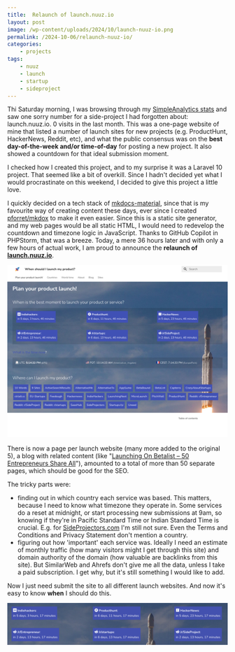 ```yaml
---
title:  Relaunch of launch.nuuz.io
layout: post
image: /wp-content/uploads/2024/10/launch-nuuz-io.png
permalink: /2024-10-06/relaunch-nuuz-io/
categories:
    - projects
tags:
    - nuuz
    - launch
    - startup
    - sideproject
---
```

Thi Saturday morning, I was browsing through my [SimpleAnalytics stats](https://www.simpleanalytics.com/) and saw one sorry number for a side-project I had forgotten about: launch.nuuz.io. 0 visits in the last month. This was a one-page website of mine that listed a number of launch sites for new projects (e.g. ProductHunt, HackerNews, Reddit, etc), and what the public consensus was on the **best day-of-the-week and/or time-of-day** for posting a new project. It also showed a countdown for that ideal submission moment.

I checked how I created this project, and to my surprise it was a Laravel 10 project. That seemed like a bit of overkill. Since I hadn't decided yet what I would procrastinate on this weekend, I decided to give this project a little love.

I quickly decided on a tech stack of [mkdocs-material](https://squidfunk.github.io/mkdocs-material/), since that is my favourite way of creating content these days, ever since I created [pforret/mkdox](https://github.com/pforret/mkdox/) to make it even easier. Since this is a static site generator, and my web pages would be all static HTML, I would need to redevelop the countdown and timezone logic in JavaScript. Thanks to GitHub Copilot in PHPStorm, that was a breeze. Today, a mere 36 hours later and with only a few hours of actual work, I am proud to announce the **relaunch of [launch.nuuz.io](https://launch.nuuz.io/)**.

[![](/wp-content/uploads/2024/10/launch-nuuz-io.png)](https://launch.nuuz.io/)

There is now a page per launch website (many more added to the original 5), a blog with related content (like "[Launching On Betalist – 50 Entrepreneurs Share All](https://launch.nuuz.io/blog/2023/06/launching-on-betalist--50-entrepreneurs-share-all/)"), amounted to a total of more than 50 separate pages, which should be good for the SEO. 

The tricky parts were:

* finding out in which country each service was based. This matters, because I need to know what timezone they operate in. Some services do a reset at midnight, or start processing new submissions at 9am, so knowing if they're in Pacific Standard Time or Indian Standard Time is crucial. E.g. for [SideProjectors.com](https://www.sideprojectors.com/) I'm still not sure. Even the Terms and Conditions and Privacy Statement don't mention a country.
* figuring out how 'important' each service was. Ideally I need an estimate of monthly traffic (how many visitors might I get through this site) and domain authority of the domain (how valuable are backlinks from this site). But SimilarWeb and Ahrefs don't give me all the data, unless I take a paid subscription. I get why, but it's still something I would like to add.

Now I just need submit the site to all different launch websites. And now it's easy to know **when** I should do this. 

![](/wp-content/uploads/2024/10/countdown.png) 
